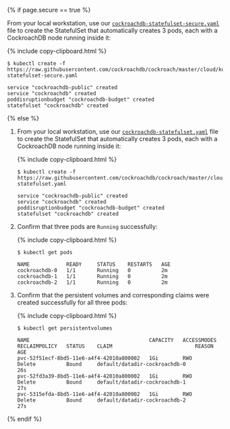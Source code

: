 {% if page.secure == true %}

From your local workstation, use our [`cockroachdb-statefulset-secure.yaml`](https://github.com/cockroachdb/cockroach/blob/master/cloud/kubernetes/cockroachdb-statefulset-secure.yaml) file to create the StatefulSet that automatically creates 3 pods, each with a CockroachDB node running inside it:

{% include copy-clipboard.html %}
~~~ shell
$ kubectl create -f https://raw.githubusercontent.com/cockroachdb/cockroach/master/cloud/kubernetes/cockroachdb-statefulset-secure.yaml
~~~

~~~
service "cockroachdb-public" created
service "cockroachdb" created
poddisruptionbudget "cockroachdb-budget" created
statefulset "cockroachdb" created
~~~

{% else %}

1. From your local workstation, use our [`cockroachdb-statefulset.yaml`](https://github.com/cockroachdb/cockroach/blob/master/cloud/kubernetes/cockroachdb-statefulset.yaml) file to create the StatefulSet that automatically creates 3 pods, each with a CockroachDB node running inside it:

	{% include copy-clipboard.html %}
	~~~ shell
	$ kubectl create -f https://raw.githubusercontent.com/cockroachdb/cockroach/master/cloud/kubernetes/cockroachdb-statefulset.yaml
	~~~

	~~~
	service "cockroachdb-public" created
	service "cockroachdb" created
	poddisruptionbudget "cockroachdb-budget" created
	statefulset "cockroachdb" created
	~~~

2. Confirm that three pods are `Running` successfully:

    {% include copy-clipboard.html %}
    ~~~ shell
    $ kubectl get pods
    ~~~

    ~~~
    NAME            READY     STATUS    RESTARTS   AGE
    cockroachdb-0   1/1       Running   0          2m
    cockroachdb-1   1/1       Running   0          2m
    cockroachdb-2   1/1       Running   0          2m
    ~~~

3. Confirm that the persistent volumes and corresponding claims were created successfully for all three pods:

    {% include copy-clipboard.html %}
    ~~~ shell
    $ kubectl get persistentvolumes
    ~~~

    ~~~
    NAME                                       CAPACITY   ACCESSMODES   RECLAIMPOLICY   STATUS    CLAIM                           REASON    AGE
    pvc-52f51ecf-8bd5-11e6-a4f4-42010a800002   1Gi        RWO           Delete          Bound     default/datadir-cockroachdb-0             26s
    pvc-52fd3a39-8bd5-11e6-a4f4-42010a800002   1Gi        RWO           Delete          Bound     default/datadir-cockroachdb-1             27s
    pvc-5315efda-8bd5-11e6-a4f4-42010a800002   1Gi        RWO           Delete          Bound     default/datadir-cockroachdb-2             27s
    ~~~

{% endif %}
